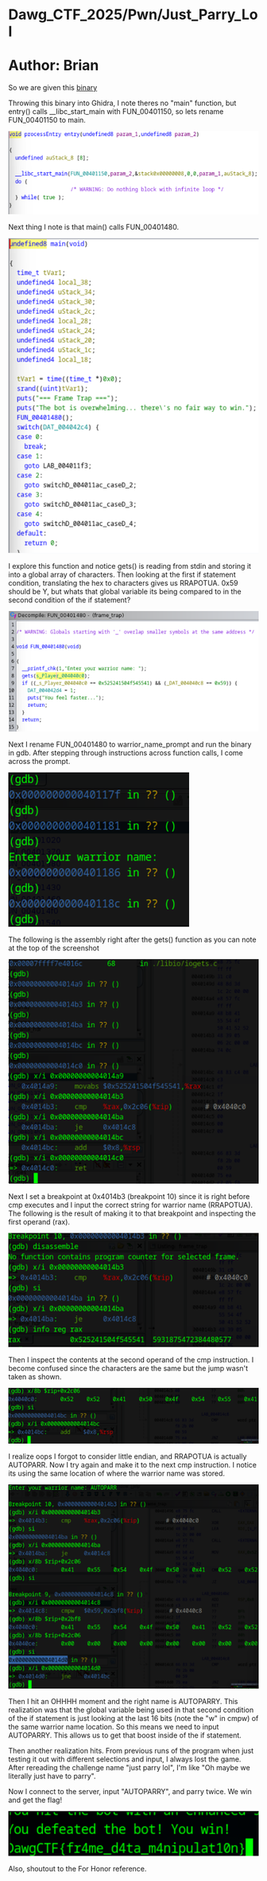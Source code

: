 # Dawg_CTF_2025/Pwn/Just_Parry_Lol <br><br> Author: Brian

So we are given this [binary](https://github.com/UMBCCyberDawgs/dawgctf-sp25/tree/main/Just%20Parry%20Lol)

Throwing this binary into Ghidra, I note theres no "main" function, but entry() calls __libc_start_main with FUN_00401150, so lets rename FUN_00401150 to main.

![alt text](image.png)

Next thing I note is that main() calls FUN_00401480.

![alt text](image-1.png)

I explore this function and notice gets() is reading from stdin and storing it into a global array of characters. Then looking at the first if statement condition, translating the hex to characters gives us RRAPOTUA. 0x59 should be Y, but whats that global variable its being compared to in the second condition of the if statement?

![alt text](image-2.png)

Next I rename FUN_00401480 to warrior_name_prompt and run the binary in gdb. After stepping through instructions across function calls, I come across the prompt.

![alt text](image-3.png)

The following is the assembly right after the gets() function as you can note at the top of the screenshot

![alt text](image-4.png)

Next I set a breakpoint at 0x4014b3 (breakpoint 10) since it is right before cmp executes and I input the correct string for warrior name (RRAPOTUA). The following is the result of making it to that breakpoint and inspecting the first operand (rax).

![alt text](image-8.png)

Then I inspect the contents at the second operand of the cmp instruction. I become confused since the characters are the same but the jump wasn't taken as shown.

![alt text](image-5.png)

I realize oops I forgot to consider little endian, and RRAPOTUA is actually AUTOPARR. Now I try again and make it to the next cmp instruction. I notice its using the same location of where the warrior name was stored.

![alt text](image-6.png)

Then I hit an OHHHH moment and the right name is AUTOPARRY. This realization was that the global variable being used in that second condition of the if statement is just looking at the last 16 bits (note the "w" in cmpw) of the same warrior name location. So this means we need to input AUTOPARRY. This allows us to get that boost inside of the if statement.

Then another realization hits. From previous runs of the program when just testing it out with different selections and input, I always lost the game. After rereading the challenge name "just parry lol", I'm like "Oh maybe we literally just have to parry".

Now I connect to the server, input "AUTOPARRY", and parry twice. We win and get the flag!

![alt text](image-7.png)

Also, shoutout to the For Honor reference.